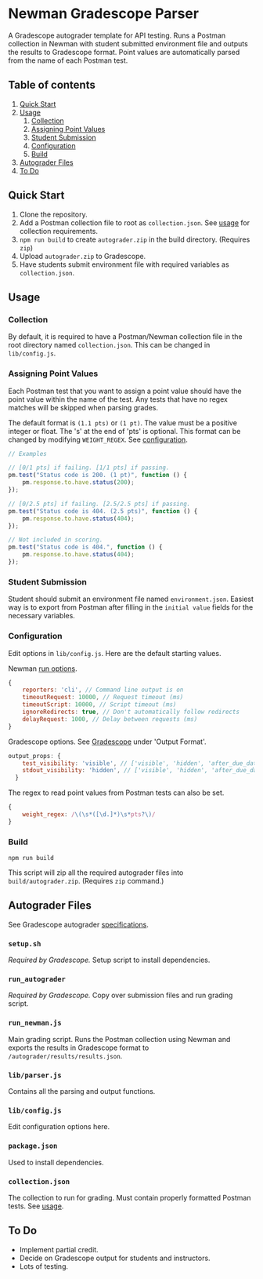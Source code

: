 # Newman Gradescope Parser

A Gradescope autograder template for API testing. Runs a Postman collection in Newman with student submitted environment file and outputs the results to Gradescope format. Point values are automatically parsed from the name of each Postman test.


## Table of contents

1. [Quick Start](#quick-start)
2. [Usage](#usage)
    1. [Collection](#collection)
    2. [Assigning Point Values](#assigning-point-values)
    3. [Student Submission](#student-submission)
    4. [Configuration](#configuration)
    5. [Build](#build)
3. [Autograder Files](#autograder-files)
4. [To Do](#to-do)


## Quick Start

1. Clone the repository.
2. Add a Postman collection file to root as `collection.json`. See [usage](#usage) for collection requirements.
3. `npm run build` to create `autograder.zip` in the build directory. (Requires `zip`)
4. Upload `autograder.zip` to Gradescope.
5. Have students submit environment file with required variables as `collection.json`.


## Usage

### Collection

By default, it is required to have a Postman/Newman collection file in the root directory named `collection.json`. This can be changed in `lib/config.js`.


### Assigning Point Values

Each Postman test that you want to assign a point value should have the point value within the name of the test. Any tests that have no regex matches will be skipped when parsing grades.

The default format is `(1.1 pts)` or `(1 pt)`. The value must be a positive integer or float. The 's' at the end of 'pts' is optional. This format can be changed by modifying `WEIGHT_REGEX`. See [configuration](#configuration).

```javascript
// Examples

// [0/1 pts] if failing. [1/1 pts] if passing.
pm.test("Status code is 200. (1 pt)", function () {
    pm.response.to.have.status(200);
});

// [0/2.5 pts] if failing. [2.5/2.5 pts] if passing.
pm.test("Status code is 404. (2.5 pts)", function () {
    pm.response.to.have.status(404);
});

// Not included in scoring.
pm.test("Status code is 404.", function () {
    pm.response.to.have.status(404);
});
```


### Student Submission

Student should submit an environment file named `environment.json`. Easiest way is to export from Postman after filling in the `initial value` fields for the necessary variables.


### Configuration

Edit options in `lib/config.js`. Here are the default starting values.

Newman [run options](https://github.com/postmanlabs/newman#api-reference).

```javascript
{
    reporters: 'cli', // Command line output is on
    timeoutRequest: 10000, // Request timeout (ms)
    timeoutScript: 10000, // Script timeout (ms)
    ignoreRedirects: true, // Don't automatically follow redirects
    delayRequest: 1000, // Delay between requests (ms)
}
```

Gradescope options. See [Gradescope](https://gradescope-autograders.readthedocs.io/en/latest/specs/) under 'Output Format'.

```javascript
output_props: {
    test_visibility: 'visible', // ['visible', 'hidden', 'after_due_date', 'after_published']
    stdout_visibility: 'hidden', // ['visible', 'hidden', 'after_due_date', 'after_published']
  }
```

The regex to read point values from Postman tests can also be set.
```javascript
{
    weight_regex: /\(\s*([\d.]*)\s*pts?\)/
}
```


### Build

```
npm run build
```

This script will zip all the required autograder files into `build/autograder.zip`. (Requires `zip` command.)


## Autograder Files

See Gradescope autograder [specifications](https://gradescope-autograders.readthedocs.io/en/latest/specs/).


### `setup.sh`

*Required by Gradescope.* Setup script to install dependencies.


### `run_autograder`

*Required by Gradescope.* Copy over submission files and run grading script.


### `run_newman.js`

Main grading script. Runs the Postman collection using Newman and exports the results in Gradescope format to `/autograder/results/results.json`.


### `lib/parser.js`

Contains all the parsing and output functions.


### `lib/config.js`

Edit configuration options here.


### `package.json`

Used to install dependencies.


### `collection.json`

The collection to run for grading. Must contain properly formatted Postman tests. See [usage](#usage).


## To Do

- Implement partial credit.
- Decide on Gradescope output for students and instructors.
- Lots of testing.
